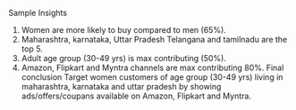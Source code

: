 Sample Insights
1. Women are more likely to buy compared to men (65%).
2. Maharashtra, karnataka, Uttar Pradesh Telangana and tamilnadu are the top 5.
3. Adult age group (30-49 yrs) is max contributing (50%).
4. Amazon, Flipkart and Myntra channels are max contributing 80%. Final conclusion Target women customers of age group (30-49 yrs) living in maharashtra, karnataka and uttar pradesh by showing ads/offers/coupans available on Amazon, Flipkart and Myntra.
